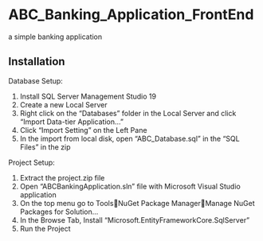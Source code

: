 # ABC_Banking_Application_FrontEnd
a simple banking application

## Installation
Database Setup:
1.	Install SQL Server Management Studio 19
2.	Create a new Local Server
3.	Right click on the “Databases” folder in the Local Server and click “Import Data-tier Application…”
4.	Click “Import Setting” on the Left Pane
5.	In the import from local disk, open “ABC_Database.sql” in the “SQL Files” in the zip

Project Setup:
1.	Extract the project.zip file
2.	Open “ABCBankingApplication.sln” file with Microsoft Visual Studio application
3.	On the top menu go to ToolsNuGet Package ManagerManage NuGet Packages for Solution…
4.	In the Browse Tab, Install “Microsoft.EntityFrameworkCore.SqlServer”
5.	Run the Project

